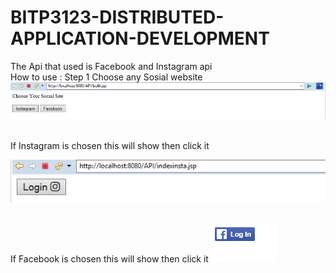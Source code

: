 # BITP3123-DISTRIBUTED-APPLICATION-DEVELOPMENT


The Api that used is Facebook and Instagram api<br>
How to use :
Step 1 Choose any Sosial website 
![alt text](https://github.com/Raymond106/BITP3123-DISTRIBUTED-APPLICATION-DEVELOPMENT/blob/master/1.PNG)<br><br>

If Instagram is chosen this will show then click it

![alt text](https://github.com/Raymond106/BITP3123-DISTRIBUTED-APPLICATION-DEVELOPMENT/blob/master/2.PNG)<br><br>

If Facebook is chosen this will show then click it 
![alt text](https://github.com/Raymond106/BITP3123-DISTRIBUTED-APPLICATION-DEVELOPMENT/blob/c6cb7f97e0da29b2b9e1812aaa8909b5e0731abf/4.PNG)<br><br>


